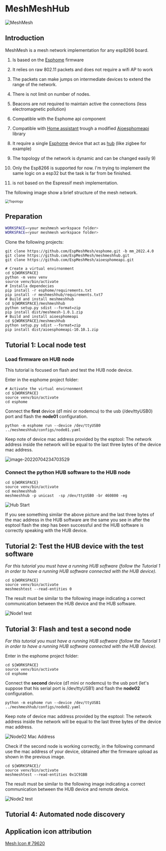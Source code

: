 # MeshMeshHub

![MeshMesh](images/mesh-icon-16.jpg)

## Introduction

MeshMesh is a mesh network implementation for any esp8266 board.

1) Is based on the  [Esphome](https://github.com/esphome/esphome) firmware

2) It relies on raw 802.11 packets and does not require a wifi AP to  work 

3) The packets can make jumps on intermediate devices to extend the  range of the network. 

4) There is not limit on number of nodes. 

5) Beacons are not required to maintain active the connections (less  electromagnetic pollution)

6) Compatible with the Esphome api component 

7) Compatible with [Home assistant](https://github.com/home-assistant)  trough a modified [Aioesphomeapi](https://github.com/esphome/aioesphomeapi) library 

8) It require a single [Esphome](https://github.com/esphome/esphome) device that act as [hub](https://github.com/EspMeshMesh/meshmeshhub) (like zigbee for  example) 

9) The topology of the network is dynamic and can be changed easily 9) 

10) Only the Esp8266 is supported for now. I'm trying to implement the  same logic on a esp32 but the task is far from be finished. 

11) is not based on the Espressif mesh implementation.

The following image show a brief structure of the mesh network.

<img src="images/network_topology.png" alt="Topology" style="zoom:75%;" />

## Preparation

```sh
WORKSPACE=<your meshmesh workspace folder>
WORKSPACE=<your meshmesh workspace folder>

```

Clone the following projects:

```shell
git clone https://github.com/EspMeshMesh/esphome.git -b mm_2022.4.0
git clone https://github.com/EspMeshMesh/meshmeshhub.git
git clone https://github.com/EspMeshMesh/aioesphomeapi.git
```

```shell
# Create a virtual envirnonment
cd ${WORKSPACE}
python -m venv venv
source venv/bin/activate
# Installa dependecies
pip install -r esphome/requirements.txt
pip install -r meshmeshhub/requirements.txt7
# Build and install meshmeshhub
cd ${WORKSPACE}/meshmeshhub
python setup.py sdist --format=zip
pip install dist/meshmesh-1.0.1.zip
# Build and install aioesphomeapi
cd ${WORKSPACE}/meshmeshhub
python setup.py sdist --format=zip
pip install dist/aioesphomeapi-10.10.1.zip

```

## Tutorial 1: Local node test

### Load firmware on HUB node

This tutorial is focused on flash and test the HUB node device.

Enter in the esphome project folder:

```shell
# Activate the virtual envirnonment
cd ${WORKSPACE}
source venv/bin/activate
cd esphome
```

Connect the **first** device (d1 mini or nodemcu) to the usb (/dev/ttyUSB0) port 
and flash the **node01** configuration.

```shell
python -m esphome run --device /dev/ttyUSB0  ../meshmeshhub/configs/node01.yaml 
```

Keep note of device mac address provided by the esptool: The network address inside the network will be equal to the last three bytes of the device mac address.

![image-20220704234703529](images/mac_address.png)

### Connect the python HUB software to the HUB node

```shell
cd ${WORKSPACE}
source venv/bin/activate
cd meshmeshhub
meshmeshhub -p unicast  -sp /dev/ttyUSB0 -br 460800 -eg 
```

![Hub Start](images/hub_start.png)

If you see something similar the above picture and the last three bytes of the mac address in the HUB software are  the same you see in after the esptool flash the step has been successful and the HUB software is correctly speaking with the HUB device.

## Tutorial 2: Test the HUB device with the test software

*For this tutorial you must have a running HUB software (follow the Tutorial 1 in order to have a running HUB software connected with the HUB device).*

```shell
cd ${WORKSPACE}
source venv/bin/activate
meshmeshtest --read-entities 0
```

The result must be similar to the following image indicating a correct communication between the HUB device and the HUB software.

![Node1 test](images/node1_test1.png)

## Tutorial 3: Flash and test a second node

*For this tutorial you must have a running HUB software (follow the Tutorial 1 in order to have a running HUB software connected with the HUB device).*

Enter in the esphome project folder:

```shell
cd ${WORKSPACE}
source venv/bin/activate
cd esphome
```

Connect the **second** device (d1 mini or nodemcu) to the usb port (let's suppose that his serial port is /dev/ttyUSB1)  and flash the **node02** configuration.

```shell
python -m esphome run --device /dev/ttyUSB1  ../meshmeshhub/configs/node02.yaml 
```

Keep note of device mac address provided by the esptool: The network address inside the network will be equal to the last three bytes of the device mac address.

![Node02 Mac Address](images/node2_mac_address.png)

Check if the second node is working correctly, in the following command use the mac address of your device, obtained after the firmware upload as shown in the previous image.

```shell
cd ${WORKSPACE}/
source venv/bin/activate
meshmeshtest --read-entities 0x1C91BB 
```

The result must be similar to the following image indicating a correct communication between the HUB device and remote device.

![Node2 test](images/node2_test1.png)

## Tutorial 4: Automated node discovery



## Application icon attribution

[Mesh Icon # 79620](https://icon-library.com/icon/mesh-icon-16.html.html) 
